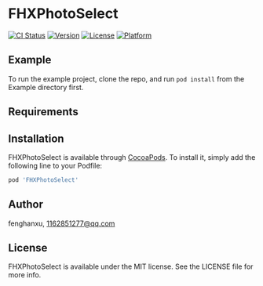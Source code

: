 # FHXPhotoSelect

[![CI Status](https://img.shields.io/travis/fenghanxu/FHXPhotoSelect.svg?style=flat)](https://travis-ci.org/fenghanxu/FHXPhotoSelect)
[![Version](https://img.shields.io/cocoapods/v/FHXPhotoSelect.svg?style=flat)](https://cocoapods.org/pods/FHXPhotoSelect)
[![License](https://img.shields.io/cocoapods/l/FHXPhotoSelect.svg?style=flat)](https://cocoapods.org/pods/FHXPhotoSelect)
[![Platform](https://img.shields.io/cocoapods/p/FHXPhotoSelect.svg?style=flat)](https://cocoapods.org/pods/FHXPhotoSelect)

## Example

To run the example project, clone the repo, and run `pod install` from the Example directory first.

## Requirements

## Installation

FHXPhotoSelect is available through [CocoaPods](https://cocoapods.org). To install
it, simply add the following line to your Podfile:

```ruby
pod 'FHXPhotoSelect'
```

## Author

fenghanxu, 1162851277@qq.com

## License

FHXPhotoSelect is available under the MIT license. See the LICENSE file for more info.
